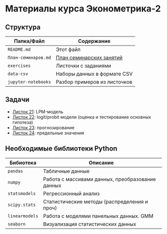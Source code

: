 # Материалы курса Эконометрика-2

## Структура

| Папка/Файл |Содержание|
|-|-|
|`README.md`|Этот файл|
|`План-семинаров.md`|[План семинарских занятий](https://github.com/artamonoff/econometrica/blob/main/econometrica2/План-семинаров.md)|
|`exercises`|Листочки с заданиями|
|`data-csv`| Наборы данных в формате CSV|
|`jupyter-notebooks`|Разбор примеров из листочков|

## Задачи

- [Листок 21](https://nbviewer.org/github/artamonoff/econometrica/blob/main/econometrica2/exercises/list21-LPM.html): LPM-модель
- [Листок 22](https://nbviewer.org/github/artamonoff/econometrica/blob/main/econometrica2/exercises/list22-logit.html): logit/probit модели (оценка и тестирование основных гипотеза)
- [Листок 23](https://nbviewer.org/github/artamonoff/econometrica/blob/main/econometrica2/exercises/list23-prediction.html): прогнозирование
- [Листок 24](https://nbviewer.org/github/artamonoff/econometrica/blob/main/econometrica2/exercises/list24-marginal-values.html): предельные значения

## Необходимые библиотеки Python

|Бибиотека|Описание|
|-|-|
|`pandas`|Табличные данные|
|`numpy`|Работа с массивами данных, преобразование данных|
|`statsmodels`|Регрессионный анализ|
|`scipy.stats`|Статистические методы (распределения и проч)|
|`linearmodels`|Работа с моделями панельных данных. GMM|
|`seaborn`|Визуализация статистических данных|
